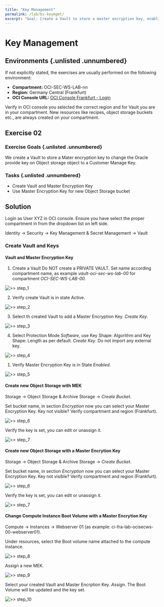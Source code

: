 ```yaml
---
title: "Key Management"
permalink: /lab/bs-keymgmt/
excerpt: "Goal: Create a Vault to store a master encryption key, enabling the switch from Oracle-provided keys to customer-managed keys for object storage."
---
```

<!-- markdownlint-disable MD024 -->
<!-- markdownlint-disable MD025 -->
<!-- markdownlint-disable MD029 -->
<!-- markdownlint-disable MD033 -->

# Key Management

## Environments {.unlisted .unnumbered}

If not explicitly stated, the exercises are usually performed on the following
environment:

- **Compartment:** OCI-SEC-WS-LAB-nn
- **Region:** Germany Central (Frankfurt)
- **OCI Console URL:**
  <a href="https://console.eu-frankfurt-1.oraclecloud.com" target="_blank" rel="noopener">
  OCI Console Frankfurt - Login</a>

Verify in OCI console you selected the correct region and for Vault you are
in your compartment. New resources like recipes, object storage buckets etc.,
are always created on your compartment.

## Exercise 02

### Exercise Goals {.unlisted .unnumbered}

We create a Vault to store a Mater encryption key to change the Oracle provide
key on Object storage object to a Customer Manage Key.

### Tasks {.unlisted .unnumbered}

- Create Vault and Master Encryption Key
- Use Master Encryption Key for new Object Storage bucket

## Solution

Login as User XYZ in OCI console. Ensure you have select the proper compartment
in from the dropdown list on left side.

Identity -> Security -> Key Management & Secret Management -> Vault

### Create Vault and Keys

#### Vault and Master Encryption Key

1. Create a Vault
Do NOT create a PRIVATE VAULT. Set name according compartment name, as example
*vault-oci-sec-ws-lab-00* for compartment *OCI-SEC-WS-LAB-00*.

![>> step_1](../../images/screenshot-vault_create_1.jpg)

2. Verify  create Vault is in state Active.

![>> step_2](../../images/screenshot-vault_create_2.jpg)

3. Select th created Vault to add a Master Encryption Key. *Create Key*.

![>> step_3](../../images/screenshot-vault_create_3.jpg)

4. Select Protection Mode *Software*, use Key Shape: Algorithm and Key Shape:
   Length as per default. *Create Key*. Do not import any external key.

![>> step_4](../../images/screenshot-vault_create_4.jpg)

1. Verify Master Encryption Key is in State *Enabled*.

![>> step_5](../../images/screenshot-vault_create_5.jpg)

#### Create new Object Storage with MEK

Storage -> Object Storage & Archive Storage -> *Create Bucket*.

Set bucket name, in section *Encryption* now you can select your Master
Encryption Key. Key not visible? Verify compartment and region (Frankfurt).

![>> step_6](../../images/screenshot-vault_create_6.jpg)

Verify the key is set, you can edit or unassign it.

![>> step_7](../../images/screenshot-vault_create_7.jpg)

#### Create new Object Storage with a Master Encrytion Key

Storage -> Object Storage & Archive Storage -> *Create Bucket*.

Set bucket name, in section *Encryption* now you can select your Master
Encryption Key. Key not visible? Verify compartment and region (Frankfurt).

![>> step_6](../../images/screenshot-vault_create_6.jpg)

Verify the key is set, you can edit or unassign it.

![>> step_7](../../images/screenshot-vault_create_7.jpg)

#### Change Compute Instance Boot Volume with a Master Encrytion Key

Compute -> Instances -> Webserver 01 (as example: ci-fra-lab-ocisecws-00-webserver01).

Under resources, select the Boot volume name attached to the compute instance.

![>> step_8](../../images/screenshot-vault_create_8.jpg)

Assign a new MEK.

![>> step_9](../../images/screenshot-vault_create_9.jpg)

Select your created Vault and Master Encrption Key. *Assign*. The Boot Volume
will be updated and the key set.

![>> step_10](../../images/screenshot-vault_create_10.jpg)
